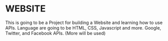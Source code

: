# WEBSITE
This is going to be a Project for building a Website and learning how to use APIs.
Language are going to be HTML, CSS, Javascript and more.
Google, Twitter, and Facebook APIs. (More will be used)
